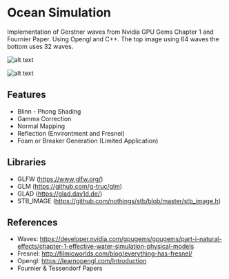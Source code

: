 # Ocean Simulation

Implementation of Gerstner waves from Nvidia GPU Gems Chapter 1 and Fournier Paper. Using Opengl and C++. The top image using 64 waves the bottom uses 32 waves.

![alt text](https://i.imgur.com/C80R4hU.png "Sunset")

![alt text](https://i.imgur.com/F6Oj2rl.png "Breaker")
## Features
+ Blinn - Phong Shading
+ Gamma Correction
+ Normal Mapping
+ Reflection (Environtment and Fresnel)
+ Foam or Breaker Generation (Limited Application)

## Libraries 
+ GLFW (https://www.glfw.org/)
+ GLM (https://github.com/g-truc/glm)
+ GLAD (https://glad.dav1d.de/)
+ STB_IMAGE (https://github.com/nothings/stb/blob/master/stb_image.h)

## References
+ Waves: https://developer.nvidia.com/gpugems/gpugems/part-i-natural-effects/chapter-1-effective-water-simulation-physical-models
+ Fresnel: http://filmicworlds.com/blog/everything-has-fresnel/
+ Opengl: https://learnopengl.com/Introduction
+ Fournier & Tessendorf Papers
